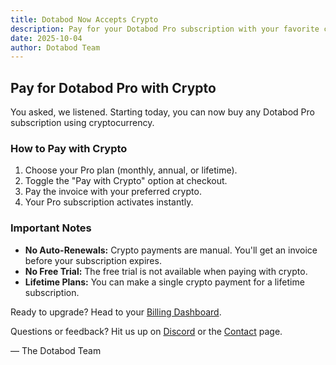 ```yaml
---
title: Dotabod Now Accepts Crypto
description: Pay for your Dotabod Pro subscription with your favorite cryptocurrency.
date: 2025-10-04
author: Dotabod Team
---
```


## Pay for Dotabod Pro with Crypto

You asked, we listened. Starting today, you can now buy any Dotabod Pro subscription using cryptocurrency.

### How to Pay with Crypto

1.  Choose your Pro plan (monthly, annual, or lifetime).
2.  Toggle the "Pay with Crypto" option at checkout.
3.  Pay the invoice with your preferred crypto.
4.  Your Pro subscription activates instantly.

### Important Notes

- **No Auto-Renewals:** Crypto payments are manual. You'll get an invoice before your subscription expires.
- **No Free Trial:** The free trial is not available when paying with crypto.
- **Lifetime Plans:** You can make a single crypto payment for a lifetime subscription.

Ready to upgrade? Head to your [Billing Dashboard](https://dotabod.com/dashboard/billing).

Questions or feedback? Hit us up on [Discord](https://discord.dotabod.com) or the [Contact](https://dotabod.com/contact) page.

— The Dotabod Team
